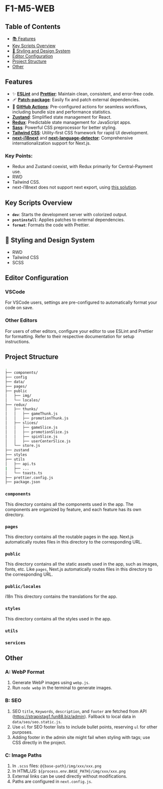# F1-M5-WEB

## Table of Contents

-   [📚 Features](#features)
-   [Key Scripts Overview](#key-scripts-overview)
-   [🎨 Styling and Design System](#styling-and-design-system)
-   [Editor Configuration](#editor-configuration)
-   [Project Structure](#project-structure)
-   [Other](#other)

## Features

-   ✨ **[ESLint](https://eslint.org/)** and **[Prettier](https://prettier.io/)**: Maintain clean, consistent, and error-free code.
-   🩹 **[Patch-package](https://www.npmjs.com/package/patch-package)**: Easily fix and patch external dependencies.
-   🚀 **[GitHub Actions](https://github.com/features/actions)**: Pre-configured actions for seamless workflows, including bundle size and performance statistics.
-   **[Zustand](https://zustand.surge.sh/)**: Simplified state management for React.
-   **[Redux](https://redux.js.org/)**: Predictable state management for JavaScript apps.
-   **[Sass](https://sass-lang.com/)**: Powerful CSS preprocessor for better styling.
-   **[Tailwind CSS](https://tailwindcss.com/)**: Utility-first CSS framework for rapid UI development.
-   **[next-i18next](https://github.com/isaachinman/next-i18next)** and **[next-language-detector](https://github.com/i18next/next-language-detector)**: Comprehensive internationalization support for Next.js.

### Key Points:

-   Redux and Zustand coexist, with Redux primarily for Central-Payment use.
-   RWD
-   Tailwind CSS.
-   next-i18next does not support next export, using [this solution](https://locize.com/blog/next-i18n-static/).

## Key Scripts Overview

-   **`dev`**: Starts the development server with colorized output.
-   **`postinstall`**: Applies patches to external dependencies.
-   **`format`**: Formats the code with Prettier.

## 🎨 Styling and Design System

-   RWD
-   Tailwind CSS
-   SCSS

## Editor Configuration

### VSCode

For VSCode users, settings are pre-configured to automatically format your code on save.

### Other Editors

For users of other editors, configure your editor to use ESLint and Prettier for formatting. Refer to their respective documentation for setup instructions.

## Project Structure

```sh
.
├── components/
├── config
├── data/
├── pages/
├── public
│   ├── img/
│   └── locales/
├── redux/
│   ├── thunks/
│   │   ├── gameThunk.js
│   │   ├── promotionThunk.js
│   ├── slices/
│   │   ├── gameSlice.js
│   │   ├── promotionSlice.js
│   │   ├── spinSlice.js
│   │   ├── userCenterSlice.js
│   └── store.js
├── zustand
├── styles
├── utils
│   ├── api.ts
|   ├── ...
│   └── toasts.ts
├── prettier.config.js
├── package.json

```

### `components`

This directory contains all the components used in the app. The components are organized by feature, and each feature has its own directory.

### `pages`

This directory contains all the routable pages in the app. Next.js automatically routes files in this directory to the corresponding URL.

### `public`

This directory contains all the static assets used in the app, such as images, fonts, etc. Like `pages`, Next.js automatically routes files in this directory to the corresponding URL.

### `public/locales`

i18n
This directory contains the translations for the app.

### `styles`

This directory contains all the styles used in the app.

### `utils`

### `services`

## Other

### A: WebP Format

1. Generate WebP images using `webp.js`.
2. Run `node webp` in the terminal to generate images.

### B: SEO

1. SEO `title`, `Keywords`, `description`, and `footer` are fetched from API (https://strapistag1.fun88.biz/admin). Fallback to local data in `data/seo/seo.static.js`.
2. Use `ol` for SEO footer lists to include bullet points, reserving `ul` for other purposes.
3. Adding footer in the admin site might fail when styling with tags; use CSS directly in the project.

### C: Image Paths

1. In `.scss` files: `@{base-path}/img/xxx/xxx.png`
2. In HTML/JS: `${process.env.BASE_PATH}/img/xxx/xxx.png`
3. External links can be used directly without modifications.
4. Paths are configured in `next.config.js`.
